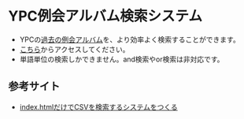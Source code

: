 # YPC例会アルバム検索システム

* YPCの[過去の例会アルバム](https://www2.hamajima.co.jp/~tenjin/ypc/ypcalbum.html)を、より効率よく検索することができます。
* [こちら]()からアクセスしてください。
* 単語単位の検索しかできません。and検索やor検索は非対応です。


## 参考サイト
* [index.htmlだけでCSVを検索するシステムをつくる](https://qiita.com/tamoco/items/87e344c8832c54d95cfb)
